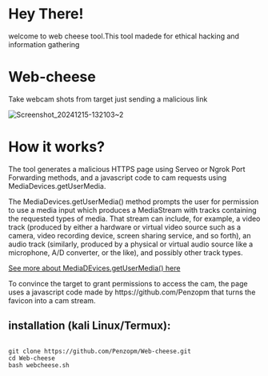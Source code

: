 # Hey There!
welcome to web cheese tool.This tool madede for ethical hacking and information gathering 

# Web-cheese
Take webcam shots from target just sending a malicious link

![Screenshot_20241215-132103~2](https://github.com/user-attachments/assets/3b9fafd2-a62f-4fcd-9c21-8662180369e1)


# How it works?
<p>The tool generates a malicious HTTPS page using Serveo or Ngrok Port Forwarding methods, and a javascript code to cam requests using MediaDevices.getUserMedia. </p>

<p>The MediaDevices.getUserMedia() method prompts the user for permission to use a media input which produces a MediaStream with tracks containing the requested types of media. That stream can include, for example, a video track (produced by either a hardware or virtual video source such as a camera, video recording device, screen sharing service, and so forth), an audio track (similarly, produced by a physical or virtual audio source like a microphone, A/D converter, or the like), and possibly other track types. </p>

[See more about MediaDEvices.getUserMedia() here](https://developer.mozilla.org/en-US/docs/Web/API/MediaDevices/getUserMedia)
<p> To convince the target to grant permissions to access the cam, the page uses a javascript code made by https://github.com/Penzopm that turns the favicon into a cam stream.

</p>

## installation (kali Linux/Termux):

```

git clone https://github.com/Penzopm/Web-cheese.git
cd Web-cheese
bash webcheese.sh
```
